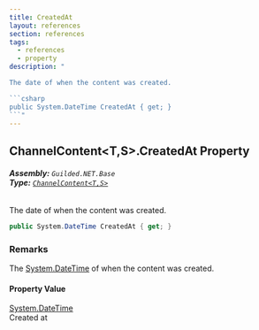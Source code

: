 ```yaml
---
title: CreatedAt
layout: references
section: references
tags:
  - references
  - property
description: "

The date of when the content was created.

```csharp
public System.DateTime CreatedAt { get; }
```"
---
```


## ChannelContent<T,S>.CreatedAt Property
###### **Assembly:** `Guilded.NET.Base`<br/>**Type:** [`ChannelContent<T,S>`](ChannelContent_T,S_ 'Guilded.NET.Base.Content.ChannelContent<T,S>')

The date of when the content was created.

```csharp
public System.DateTime CreatedAt { get; }
```

### Remarks
  
The [System.DateTime](https://docs.microsoft.com/en-us/dotnet/api/System.DateTime 'System.DateTime') of when the content was created.

#### Property Value
[System.DateTime](https://docs.microsoft.com/en-us/dotnet/api/System.DateTime 'System.DateTime')  
Created at